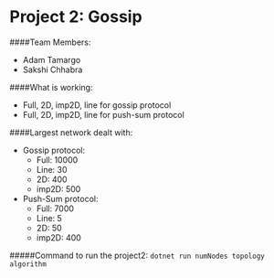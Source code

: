 # Project 2: Gossip

####Team Members:
- Adam Tamargo
- Sakshi Chhabra

####What is working:
- Full, 2D, imp2D, line for gossip protocol
- Full, 2D, imp2D, line for push-sum protocol

####Largest network dealt with:

- Gossip protocol:
  - Full: 10000
  - Line: 30
  - 2D: 400
  - imp2D: 500
- Push-Sum protocol:
  - Full: 7000
  - Line: 5
  - 2D: 50
  - imp2D: 400

#####Command to run the project2: 
`dotnet run numNodes topology algorithm`